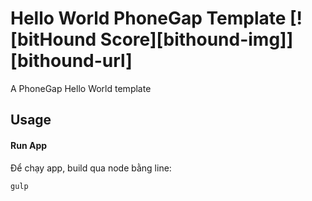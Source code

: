 # Hello World PhoneGap Template [![bitHound Score][bithound-img]][bithound-url]

A PhoneGap Hello World template

## Usage

#### Run App

Để chạy app, build qua node bằng line:

    gulp
